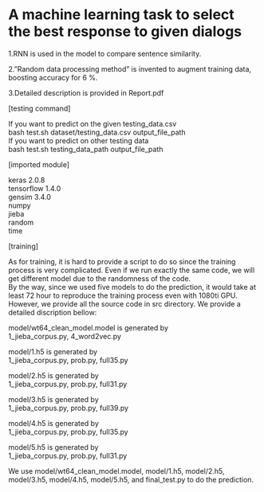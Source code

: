 A machine learning task to select the best response to given dialogs 
==
1.RNN is used in the model to compare sentence similarity.

2.”Random data processing method” is invented to augment training data, boosting accuracy for 6 %.

3.Detailed description is provided in Report.pdf




[testing command]

If you want to predict on the given testing_data.csv     
bash test.sh dataset/testing_data.csv output_file_path     
If you want to predict on other testing data       
bash test.sh testing_data_path output_file_path



[imported module]

keras 2.0.8      
tensorflow 1.4.0      
gensim 3.4.0     
numpy     
jieba     
random     
time     


[training]

As for training, it is hard to provide a script to do so since the training process is very complicated. Even if we run exactly the same code, we will get different model due to the randomness of the code.     
By the way, since we used five models to do the prediction, it would take at least 72 hour to reproduce the training process even with 1080ti GPU.     
However, we provide all the source code in src directory. We provide a detailed discription bellow:     

model/wt64_clean_model.model is generated by     
1_jieba_corpus.py, 4_word2vec.py     

model/1.h5 is generated by     
1_jieba_corpus.py, prob.py, full35.py     

model/2.h5 is generated by     
1_jieba_corpus.py, prob.py, full31.py     

model/3.h5 is generated by     
1_jieba_corpus.py, prob.py, full39.py     

model/4.h5 is generated by     
1_jieba_corpus.py, prob.py, full35.py     

model/5.h5 is generated by     
1_jieba_corpus.py, prob.py, full31.py     

We use model/wt64_clean_model.model, model/1.h5, model/2.h5, model/3.h5, model/4.h5, model/5.h5, and final_test.py to do the prediction.     
